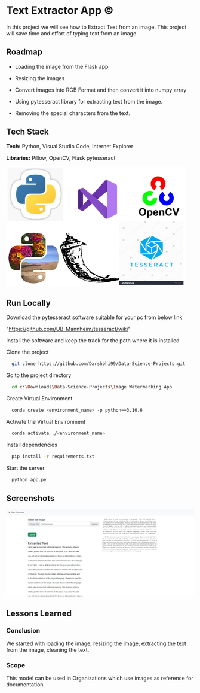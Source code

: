 
# Text Extractor App © 

In this project we will see how to Extract Text from an 
image. This project will save time and effort of typing
text from an image.


## Roadmap

- Loading the image from the Flask app

- Resizing the images 

- Convert images into RGB Format and then convert it 
  into numpy array 

- Using pytesseract library for extracting text from 
  the image.

- Removing the special characters from the text. 


## Tech Stack

**Tech:** Python, Visual Studio Code, 
          Internet Explorer

**Libraries:** Pillow, OpenCV, Flask
               pytesseract 

![Logo](https://github.com/Darshbhi99/Data-Science-Projects/blob/main/Text%20Extractor%20App/static/logo4.png?raw=true)


## Run Locally

Download the pytesseract software suitable for your pc from below link

"https://github.com/UB-Mannheim/tesseract/wiki"

Install the software and keep the track for the path where it is installed

Clone the project

```bash
  git clone https://github.com/Darshbhi99/Data-Science-Projects.git
```

Go to the project directory

```bash
  cd c:\Downloads\Data-Science-Projects\Image Watermarking App
```

Create Virtual Environment

```bash
  conda create <environment_name> -p python==3.10.6
```

Activate the Virtual Environment

```bash
  conda activate ./<environment_name>
```

Install dependencies

```bash
  pip install -r requirements.txt
```

Start the server

```bash
  python app.py
```


## Screenshots

![App Screenshot](https://github.com/Darshbhi99/Data-Science-Projects/blob/main/Text%20Extractor%20App/static/Text_Extractor_App.jpg?raw=true)


## Lessons Learned

### Conclusion
We started with loading the image, resizing the image, extracting 
the text from the image, cleaning the text.

### Scope
This model can be used in Organizations which use images as 
reference for documentation.
